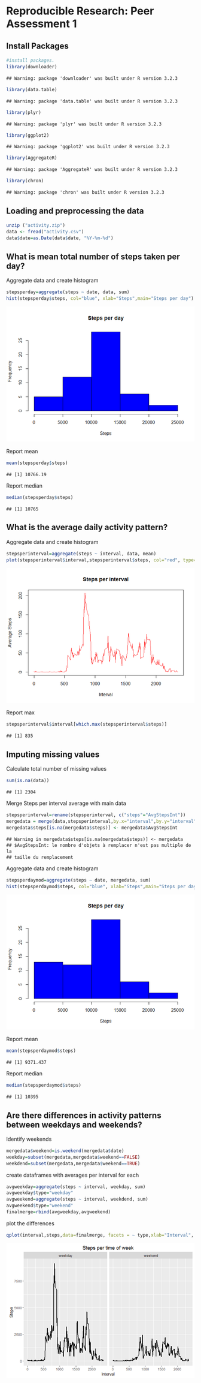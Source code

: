 # Reproducible Research: Peer Assessment 1

## Install Packages

```r
#install packages.
library(downloader)
```

```
## Warning: package 'downloader' was built under R version 3.2.3
```

```r
library(data.table)
```

```
## Warning: package 'data.table' was built under R version 3.2.3
```

```r
library(plyr)
```

```
## Warning: package 'plyr' was built under R version 3.2.3
```

```r
library(ggplot2)
```

```
## Warning: package 'ggplot2' was built under R version 3.2.3
```

```r
library(AggregateR)
```

```
## Warning: package 'AggregateR' was built under R version 3.2.3
```

```r
library(chron)
```

```
## Warning: package 'chron' was built under R version 3.2.3
```

## Loading and preprocessing the data

```r
unzip ("activity.zip")
data <- fread("activity.csv")
data$date=as.Date(data$date, "%Y-%m-%d")
```

## What is mean total number of steps taken per day?

Aggregate data and create histogram

```r
stepsperday=aggregate(steps ~ date, data, sum)
hist(stepsperday$steps, col="blue", xlab="Steps",main="Steps per day")
```

![](PA1_template_files/figure-html/unnamed-chunk-3-1.png)

Report mean

```r
mean(stepsperday$steps)
```

```
## [1] 10766.19
```

Report median

```r
median(stepsperday$steps)
```

```
## [1] 10765
```

## What is the average daily activity pattern?

Aggregate data and create histogram

```r
stepsperinterval=aggregate(steps ~ interval, data, mean)
plot(stepsperinterval$interval,stepsperinterval$steps, col="red", type="l", xlab="Interval", ylab="Average Steps",main="Steps per interval")
```

![](PA1_template_files/figure-html/unnamed-chunk-6-1.png)

Report max

```r
stepsperinterval$interval[which.max(stepsperinterval$steps)]
```

```
## [1] 835
```

## Imputing missing values

Calculate total number of missing values

```r
sum(is.na(data))
```

```
## [1] 2304
```

Merge Steps per interval average with main data

```r
stepsperinterval=rename(stepsperinterval, c("steps"="AvgStepsInt"))
mergedata = merge(data,stepsperinterval,by.x="interval",by.y="interval")
mergedata$steps[is.na(mergedata$steps)] <- mergedata$AvgStepsInt
```

```
## Warning in mergedata$steps[is.na(mergedata$steps)] <- mergedata
## $AvgStepsInt: le nombre d'objets à remplacer n'est pas multiple de la
## taille du remplacement
```

Aggregate data and create histogram

```r
stepsperdaymod=aggregate(steps ~ date, mergedata, sum)
hist(stepsperdaymod$steps, col="blue", xlab="Steps",main="Steps per day")
```

![](PA1_template_files/figure-html/unnamed-chunk-10-1.png)

Report mean

```r
mean(stepsperdaymod$steps)
```

```
## [1] 9371.437
```

Report median

```r
median(stepsperdaymod$steps)
```

```
## [1] 10395
```

## Are there differences in activity patterns between weekdays and weekends?
Identify weekends

```r
mergedata$weekend=is.weekend(mergedata$date)
weekday=subset(mergedata,mergedata$weekend==FALSE)
weekdend=subset(mergedata,mergedata$weekend==TRUE)
```

create dataframes with averages per interval for each

```r
avgweekday=aggregate(steps ~ interval, weekday, sum)
avgweekday$type="weekday"
avgweekend=aggregate(steps ~ interval, weekdend, sum)
avgweekend$type="weekend"
finalmerge=rbind(avgweekday,avgweekend)
```

plot the differences

```r
qplot(interval,steps,data=finalmerge, facets = ~ type,xlab="Interval", ylab="Steps", size=I(1), main="Steps per time of week", geom="path")
```

![](PA1_template_files/figure-html/unnamed-chunk-15-1.png)

